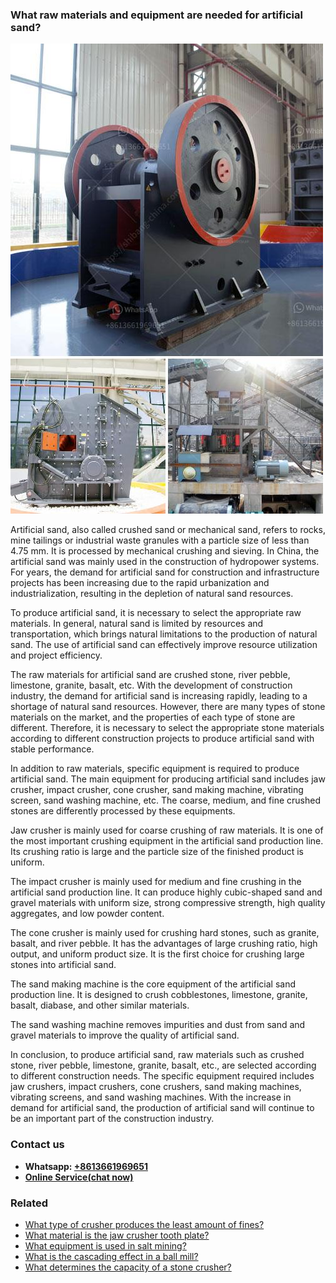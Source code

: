 <h3>What raw materials and equipment are needed for artificial sand?</h3><img src='1701744869.jpg' alt=''><p>Artificial sand, also called crushed sand or mechanical sand, refers to rocks, mine tailings or industrial waste granules with a particle size of less than 4.75 mm. It is processed by mechanical crushing and sieving. In China, the artificial sand was mainly used in the construction of hydropower systems. For years, the demand for artificial sand for construction and infrastructure projects has been increasing due to the rapid urbanization and industrialization, resulting in the depletion of natural sand resources.</p><p>To produce artificial sand, it is necessary to select the appropriate raw materials. In general, natural sand is limited by resources and transportation, which brings natural limitations to the production of natural sand. The use of artificial sand can effectively improve resource utilization and project efficiency.</p><p>The raw materials for artificial sand are crushed stone, river pebble, limestone, granite, basalt, etc. With the development of construction industry, the demand for artificial sand is increasing rapidly, leading to a shortage of natural sand resources. However, there are many types of stone materials on the market, and the properties of each type of stone are different. Therefore, it is necessary to select the appropriate stone materials according to different construction projects to produce artificial sand with stable performance.</p><p>In addition to raw materials, specific equipment is required to produce artificial sand. The main equipment for producing artificial sand includes jaw crusher, impact crusher, cone crusher, sand making machine, vibrating screen, sand washing machine, etc. The coarse, medium, and fine crushed stones are differently processed by these equipments.</p><p>Jaw crusher is mainly used for coarse crushing of raw materials. It is one of the most important crushing equipment in the artificial sand production line. Its crushing ratio is large and the particle size of the finished product is uniform.</p><p>The impact crusher is mainly used for medium and fine crushing in the artificial sand production line. It can produce highly cubic-shaped sand and gravel materials with uniform size, strong compressive strength, high quality aggregates, and low powder content.</p><p>The cone crusher is mainly used for crushing hard stones, such as granite, basalt, and river pebble. It has the advantages of large crushing ratio, high output, and uniform product size. It is the first choice for crushing large stones into artificial sand.</p><p>The sand making machine is the core equipment of the artificial sand production line. It is designed to crush cobblestones, limestone, granite, basalt, diabase, and other similar materials.</p><p>The sand washing machine removes impurities and dust from sand and gravel materials to improve the quality of artificial sand.</p><p>In conclusion, to produce artificial sand, raw materials such as crushed stone, river pebble, limestone, granite, basalt, etc., are selected according to different construction needs. The specific equipment required includes jaw crushers, impact crushers, cone crushers, sand making machines, vibrating screens, and sand washing machines. With the increase in demand for artificial sand, the production of artificial sand will continue to be an important part of the construction industry.</p><h3>Contact us</h3><ul><li><strong>Whatsapp:&nbsp;<a href="https://wa.me/8613661969651">+8613661969651</a></strong></li><li><a href="https://swt.shibang-china.com/?git&amp;zhl&amp;What raw materials and equipment are needed for artificial sand"><strong>Online Service(chat now)</strong></a></li></ul><h3>Related</h3><ul><li><a href='What type of crusher produces the least amount of fines.md'>What type of crusher produces the least amount of fines?</a></li><li><a href='What material is the jaw crusher tooth plate.md'>What material is the jaw crusher tooth plate?</a></li><li><a href='What equipment is used in salt mining.md'>What equipment is used in salt mining?</a></li><li><a href='What is the cascading effect in a ball mill.md'>What is the cascading effect in a ball mill?</a></li><li><a href='What determines the capacity of a stone crusher.md'>What determines the capacity of a stone crusher?</a></li></ul>
